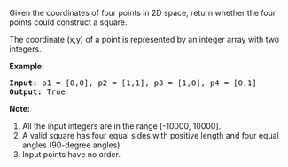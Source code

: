 Given the coordinates of four points in 2D space, return whether the four points could construct a square.

The coordinate (x,y) of a point is represented by an integer array with two integers.

**Example:**
<pre>
<b>Input:</b> p1 = [0,0], p2 = [1,1], p3 = [1,0], p4 = [0,1]
<b>Output:</b> True
</pre>

**Note:**

 1. All the input integers are in the range [-10000, 10000].
 2. A valid square has four equal sides with positive length and four equal angles (90-degree angles).
 3. Input points have no order.
